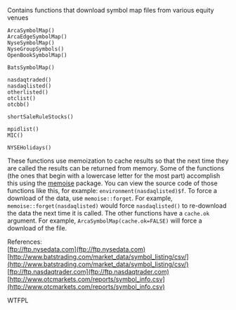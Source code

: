 Contains functions that download symbol map files from various equity venues  

````
ArcaSymbolMap()
ArcaEdgeSymbolMap()
NyseSymbolMap()
NyseGroupSymbols()
OpenBookSymbolMap()

BatsSymbolMap()

nasdaqtraded()
nasdaqlisted()
otherlisted()
otclist()
otcbb()

shortSaleRuleStocks()

mpidlist()
MIC()

NYSEHolidays()
````

These functions use memoization to cache results so that the next time they are
called the results can be returned from memory.  Some of the functions (the
ones that begin with a lowercase letter for the most part) accomplish this using 
the [memoise](https://github.com/hadley/memoise) package.  You can view the 
source code of those functions like this, for example: 
`environment(nasdaqlisted)$f`.  To force a download of the data, use 
`memoise::forget`.  For example, `memoise::forget(nasdaqlisted)` would force 
`nasdaqlisted()` to re-download the data the next time it is called.  The other
functions have a `cache.ok` argument.  For example, 
`ArcaSymbolMap(cache.ok=FALSE)` will force a download of the file.

References:  
[ftp://ftp.nysedata.com](ftp://ftp.nysedata.com)  
[http://www.batstrading.com/market_data/symbol_listing/csv/](http://www.batstrading.com/market_data/symbol_listing/csv/)  
[ftp://ftp.nasdaqtrader.com](ftp://ftp.nasdaqtrader.com)  
[http://www.otcmarkets.com/reports/symbol_info.csv](http://www.otcmarkets.com/reports/symbol_info.csv)  

<a href="http://www.wtfpl.net/"><img
       src="http://www.wtfpl.net/wp-content/uploads/2012/12/wtfpl-badge-4.png"
       width="80" height="15" alt="WTFPL" /></a>
